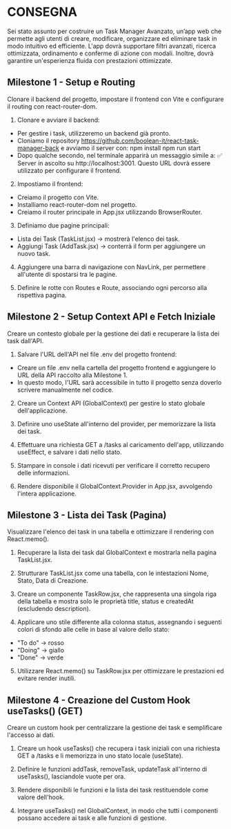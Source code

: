 # CONSEGNA

Sei stato assunto per costruire un Task Manager Avanzato, un’app web che permette agli utenti di creare, modificare, organizzare ed eliminare task in modo intuitivo ed efficiente.
L'app dovrà supportare filtri avanzati, ricerca ottimizzata, ordinamento e conferme di azione con modali. Inoltre, dovrà garantire un'esperienza fluida con prestazioni ottimizzate.

## Milestone 1 - Setup e Routing

Clonare il backend del progetto, impostare il frontend con Vite e configurare il routing con react-router-dom.

1. Clonare e avviare il backend:

- Per gestire i task, utilizzeremo un backend già pronto.
- Cloniamo il repository
  https://github.com/boolean-it/react-task-manager-back
  e avviamo il server con:
  npm install
  npm run start
- Dopo qualche secondo, nel terminale apparirà un messaggio simile a: ✅ Server in ascolto su http://localhost:3001. Questo URL dovrà essere utilizzato per configurare il frontend.

2. Impostiamo il frontend:

- Creiamo il progetto con Vite.
- Installiamo react-router-dom nel progetto.
- Creiamo il router principale in App.jsx utilizzando BrowserRouter.

3. Definiamo due pagine principali:

- Lista dei Task (TaskList.jsx) → mostrerà l'elenco dei task.
- Aggiungi Task (AddTask.jsx) → conterrà il form per aggiungere un nuovo task.

4. Aggiungere una barra di navigazione con NavLink, per permettere all'utente di spostarsi tra le pagine.

5. Definire le rotte con Routes e Route, associando ogni percorso alla rispettiva pagina.

## Milestone 2 - Setup Context API e Fetch Iniziale

Creare un contesto globale per la gestione dei dati e recuperare la lista dei task dall'API.

1. Salvare l'URL dell'API nel file .env del progetto frontend:

- Creare un file .env nella cartella del progetto frontend e aggiungere lo URL della API raccolto alla Milestone 1.
- In questo modo, l'URL sarà accessibile in tutto il progetto senza doverlo scrivere manualmente nel codice.

2. Creare un Context API (GlobalContext) per gestire lo stato globale dell'applicazione.

3. Definire uno useState all'interno del provider, per memorizzare la lista dei task.

4. Effettuare una richiesta GET a /tasks al caricamento dell'app, utilizzando useEffect, e salvare i dati nello stato.

5. Stampare in console i dati ricevuti per verificare il corretto recupero delle informazioni.

6. Rendere disponibile il GlobalContext.Provider in App.jsx, avvolgendo l'intera applicazione.

## Milestone 3 - Lista dei Task (Pagina)

Visualizzare l'elenco dei task in una tabella e ottimizzare il rendering con React.memo().

1. Recuperare la lista dei task dal GlobalContext e mostrarla nella pagina TaskList.jsx.

2. Strutturare TaskList.jsx come una tabella, con le intestazioni Nome, Stato, Data di Creazione.

3. Creare un componente TaskRow.jsx, che rappresenta una singola riga della tabella e mostra solo le proprietà title, status e createdAt (escludendo description).

4. Applicare uno stile differente alla colonna status, assegnando i seguenti colori di sfondo alle celle in base al valore dello stato:

- "To do" → rosso
- "Doing" → giallo
- "Done" → verde

5. Utilizzare React.memo() su TaskRow.jsx per ottimizzare le prestazioni ed evitare render inutili.

## Milestone 4 - Creazione del Custom Hook useTasks() (GET)

Creare un custom hook per centralizzare la gestione dei task e semplificare l'accesso ai dati.

1. Creare un hook useTasks() che recupera i task iniziali con una richiesta GET a /tasks e li memorizza in uno stato locale (useState).

2. Definire le funzioni addTask, removeTask, updateTask all'interno di useTasks(), lasciandole vuote per ora.

3. Rendere disponibili le funzioni e la lista dei task restituendole come valore dell'hook.

4. Integrare useTasks() nel GlobalContext, in modo che tutti i componenti possano accedere ai task e alle funzioni di gestione.

